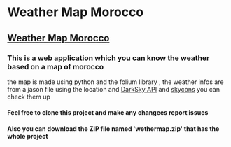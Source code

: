 # Weather Map Morocco
<a href="https://theweathermap.surge.sh" target="_blank" rel="noopener noreferrer"><h2>Weather Map Morocco</h2></a>

<h3>This is a web application which you can know the weather based on a map of morocco</h3>
<p>the map is made using python and the folium library , the weather infos are from a jason file using the location and  <a href="http://darksky.net" target="_blank" rel="noopener noreferrer">DarkSky API</a> and <a href="https://github.com/darkskyapp/skycons" target="_blank" rel="noopener noreferrer">skycons</a> you can check them up

</p>
<h4>Feel free to clone this project and make any changees report issues </h4>
<h4>Also you can download the ZIP file named 'wethermap.zip' that has the whole project</h4>

